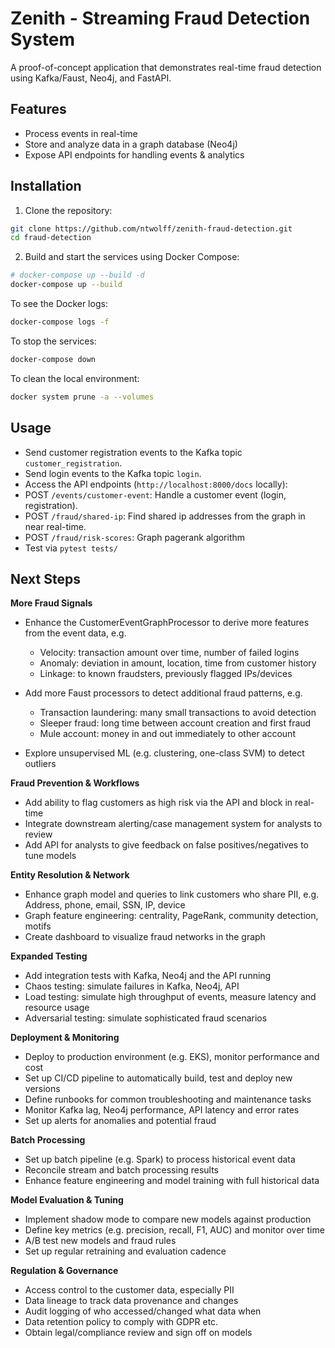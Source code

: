 # Zenith - Streaming Fraud Detection System

A proof-of-concept application that demonstrates real-time fraud detection using Kafka/Faust, Neo4j, and FastAPI.

## Features

- Process events in real-time
- Store and analyze data in a graph database (Neo4j)
- Expose API endpoints for handling events & analytics

## Installation

1. Clone the repository:
```sh
git clone https://github.com/ntwolff/zenith-fraud-detection.git
cd fraud-detection
```

2. Build and start the services using Docker Compose:
```sh
# docker-compose up --build -d
docker-compose up --build
```

To see the Docker logs:
```sh
docker-compose logs -f
```

To stop the services:
```sh
docker-compose down
```

To clean the local environment:
```sh
docker system prune -a --volumes
```

## Usage

- Send customer registration events to the Kafka topic `customer_registration`.
- Send login events to the Kafka topic `login`.
- Access the API endpoints (`http://localhost:8000/docs` locally):
- POST `/events/customer-event`: Handle a customer event (login, registration).
- POST `/fraud/shared-ip`: Find shared ip addresses from the graph in near real-time.
- POST `/fraud/risk-scores`: Graph pagerank algorithm
- Test via `pytest tests/`

## Next Steps

**More Fraud Signals**
- Enhance the CustomerEventGraphProcessor to derive more features from the event data, e.g.
    - Velocity: transaction amount over time, number of failed logins
    - Anomaly: deviation in amount, location, time from customer history
    - Linkage: to known fraudsters, previously flagged IPs/devices

- Add more Faust processors to detect additional fraud patterns, e.g.
    - Transaction laundering: many small transactions to avoid detection
    - Sleeper fraud: long time between account creation and first fraud
    - Mule account: money in and out immediately to other account

- Explore unsupervised ML (e.g. clustering, one-class SVM) to detect outliers

**Fraud Prevention & Workflows**
- Add ability to flag customers as high risk via the API and block in real-time
- Integrate downstream alerting/case management system for analysts to review
- Add API for analysts to give feedback on false positives/negatives to tune models

**Entity Resolution & Network**
- Enhance graph model and queries to link customers who share PII, e.g. Address, phone, email, SSN, IP, device
- Graph feature engineering: centrality, PageRank, community detection, motifs
- Create dashboard to visualize fraud networks in the graph

**Expanded Testing**
- Add integration tests with Kafka, Neo4j and the API running
- Chaos testing: simulate failures in Kafka, Neo4j, API
- Load testing: simulate high throughput of events, measure latency and resource usage
- Adversarial testing: simulate sophisticated fraud scenarios

**Deployment & Monitoring**
- Deploy to production environment (e.g. EKS), monitor performance and cost
- Set up CI/CD pipeline to automatically build, test and deploy new versions
- Define runbooks for common troubleshooting and maintenance tasks
- Monitor Kafka lag, Neo4j performance, API latency and error rates
- Set up alerts for anomalies and potential fraud

**Batch Processing**
- Set up batch pipeline (e.g. Spark) to process historical event data
- Reconcile stream and batch processing results
- Enhance feature engineering and model training with full historical data

**Model Evaluation & Tuning**
- Implement shadow mode to compare new models against production
- Define key metrics (e.g. precision, recall, F1, AUC) and monitor over time
- A/B test new models and fraud rules
- Set up regular retraining and evaluation cadence

**Regulation & Governance**
- Access control to the customer data, especially PII
- Data lineage to track data provenance and changes
- Audit logging of who accessed/changed what data when
- Data retention policy to comply with GDPR etc.
- Obtain legal/compliance review and sign off on models